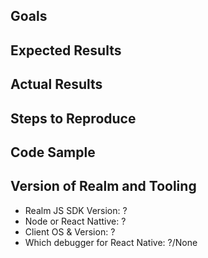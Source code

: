 <!---

Questions: If you have questions about HOW TO use Realm, please ask on
StackOverflow: http://stackoverflow.com/questions/ask?tags=realm
We monitor the `realm` tag.

Feature Request: Just fill in the first two sections below.

Bugs: To help you as fast as possible with an issue please describe your issue
and the steps you have taken to reproduce it in as much detail as possible.

-->

## Goals

<!--- What are you trying to achieve? -->

## Expected Results

<!--- What did you expect to happen? -->

## Actual Results

<!--- What happened instead? -->
<!--- e.g. the stack trace of a crash -->

## Steps to Reproduce

<!--- What are steps we can follow to reproduce this issue? -->

## Code Sample

<!---
Please provide a code sample or test case that highlights the issue.
If relevant, include your model definitions.
For larger code samples, links to external gists/repositories are preferred.
Full projects that we can compile and run ourselves are ideal!
-->

## Version of Realm and Tooling

- Realm JS SDK Version: ?
- Node or React Nattive: ?
- Client OS & Version: ?
- Which debugger for React Native: ?/None
